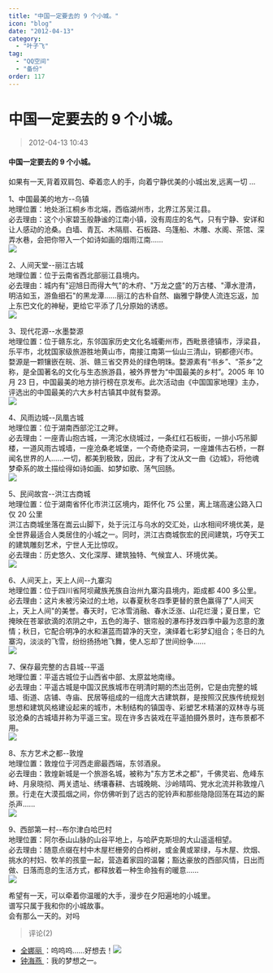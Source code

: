 ```yaml
---
title: "中国一定要去的 9 个小城。"
icon: "blog"
date: "2012-04-13"
category:
  - "叶子飞"
tag:
  - "QQ空间"
  - "备份"
order: 117
---
```

# 中国一定要去的 9 个小城。

> 2012-04-13 10:43

#### 中国一定要去的 9 个小城。

如果有一天,背着双肩包、牵着恋人的手，向着宁静优美的小城出发,远离一切 ...

1、中国最美的地方--乌镇  
地理位置：地处浙江桐乡市北端，西临湖州市，北界江苏吴江县。  
必去理由：这个小家碧玉般静谧的江南小镇，没有周庄的名气，只有宁静、安详和让人感动的沧桑。白墙、青瓦、木隔扇、石板路、乌篷船、木雕、水阁、茶馆、深弄水巷，会把你带入一个如诗如画的烟雨江南......  
[](http://b35.photo.store.qq.com/http_imgload.cgi?/rurl4_b=41e38165a0540d7eb6eb1992e197350fefb5826dd1c57227e2c62d25480e96bb79632a899ca34e5755aaaffdac656d21615e327c34b5fc5623a40c1f654944e1285632f710631bb5b5e44a62f92bd80e5200464d&a=28&b=35)[![](https://pan.4a1801.life:11443/d/public/Qzone_wyf/Blogs/images/EF4554C1.webp)](https://pan.4a1801.life:11443/d/public/Qzone_wyf/Blogs/images/EF4554C1.webp)

2、人间天堂--丽江古城  
地理位置：位于云南省西北部丽江县境内。  
必去理由：城内有"迎旭日而得大气"的木府、"万龙之盛"的万古楼、"潭水澄清，明洁如玉，游鱼细石"的黑龙潭......丽江的古朴自然、幽雅宁静使人流连忘返，加上东巴文化的神秘，更给它平添了几分原始的诱惑。  
[](http://b32.photo.store.qq.com/http_imgload.cgi?/rurl4_b=41e38165a0540d7eb6eb1992e197350fd0d61962a5499beb7b2e66363cdbf93aa4ec5baf05b06fefb6cfe26f2e77685de72fd97a3914df433192e965e10839d5e445c3f57252495c0e8bf9c4d6d3b210a547751a&a=32&b=32)[![](https://pan.4a1801.life:11443/d/public/Qzone_wyf/Blogs/images/E88A10E8.webp)](https://pan.4a1801.life:11443/d/public/Qzone_wyf/Blogs/images/E88A10E8.webp)

3、现代花源--水墨婺源  
地理位置：位于赣东北，东邻国家历史文化名城衢州市，西毗景德镇市，浮梁县，乐平市，北枕国家级旅游胜地黄山市，南接江南第一仙山三清山，铜都德兴市。  
婺源是一颗镶嵌在皖、浙、赣三省交界处的绿色明珠。婺源素有“书乡”、“茶乡”之称，是全国著名的文化与生态旅游县，被外界誉为“中国最美的乡村”。2005 年 10 月 23 日，中国最美的地方排行榜在京发布。此次活动由《中国国家地理》主办， 评选出的中国最美的六大乡村古镇其中就有婺源。  
[](http://b31.photo.store.qq.com/http_imgload.cgi?/rurl4_b=41e38165a0540d7eb6eb1992e197350fc819177ce640ea53e60542a3ba3369880af914b2393ab71dcc618e2575fb3db32a03a76f6969ca7dd597ff659dac3c4309dec755272290539fb48251ff54dbcd88b8d7ea&a=35&b=31)[![](https://pan.4a1801.life:11443/d/public/Qzone_wyf/Blogs/images/F2877C40.webp)](https://pan.4a1801.life:11443/d/public/Qzone_wyf/Blogs/images/F2877C40.webp)

4、风雨边城--凤凰古城  
地理位置：位于湖南西部沱江之畔。  
必去理由：一座青山抱古城，一湾沱水绕城过，一条红红石板街，一排小巧吊脚楼，一道风雨古城墙，一座沧桑老城堡，一个奇绝奇梁洞，一座雄伟古石桥，一群闻名世界的人......一切，都美到极致，因此，才有了沈从文一曲《边城》，将他魂梦牵系的故土描绘得如诗如画、如梦如歌、荡气回肠。  
[](http://b28.photo.store.qq.com/http_imgload.cgi?/rurl4_b=41e38165a0540d7eb6eb1992e197350f165879123adae019813fd7187a49e3f4863ce8b0b8f26a26c9bbf92ec4e7728193eaec6f2e4912018c69283bf65e2f0049e3e755d858108f152f7cec58891a12a21b9700&a=36&b=28)[![](https://pan.4a1801.life:11443/d/public/Qzone_wyf/Blogs/images/4288DD91.webp)](https://pan.4a1801.life:11443/d/public/Qzone_wyf/Blogs/images/4288DD91.webp)

5、民间故宫--洪江古商城  
地理位置：位于湖南省怀化市洪江区境内，距怀化 75 公里，离上瑞高速公路入口仅 20 公里  
洪江古商城坐落在嵩云山脚下，处于沅江与乌水的交汇处，山水相间坏境优美，是全世界最适合人类居住的小城之一。同时，洪江古商城恢宏的民间建筑，巧夺天工的建筑雕刻艺术，宁世人无比惊叹。  
必去理由：历史悠久、文化深厚、建筑独特、气候宜人、环境优美。  
[](http://b29.photo.store.qq.com/http_imgload.cgi?/rurl4_b=41e38165a0540d7eb6eb1992e197350f946cb1a16929608053d4da34dc17172b32c138270f604737b19e850f2e4ce981626cb0de87a5371e3d0cd2fdf2e3c1261adac89a8e10e579e836e6cb386ffbacb6a80077&a=32&b=29)[![](https://pan.4a1801.life:11443/d/public/Qzone_wyf/Blogs/images/D3139E3B.webp)](https://pan.4a1801.life:11443/d/public/Qzone_wyf/Blogs/images/D3139E3B.webp)

6、人间天上，天上人间--九寨沟  
地理位置：位于四川省阿坝藏族羌族自治州九寨沟县境内，距成都 400 多公里。  
必去理由：这片未被污染过的土地，以春夏秋冬四季更替的景色赢得了"人间天上，天上人间"的美誉。春天时，它冰雪消融、春水泛涨、山花烂漫；夏日里，它掩映在苍翠欲滴的浓阴之中，五色的海子、银帘般的瀑布抒发四季中最为恣意的激情；秋日，它配合明净的水和湛蓝而碧净的天空，演绎着七彩梦幻组合；冬日的九寨沟，淡淡的飞雪，纷纷扬扬地飞舞，使人忘却了世间纷争......  
[](http://b28.photo.store.qq.com/http_imgload.cgi?/rurl4_b=41e38165a0540d7eb6eb1992e197350f173ac910879e78eca3567ba37cc7516fb56bc7f558f4f2f846344e7ec55fa1ab54280b2d223e4daf7192a0bb2ff5703970e46ace49152b1a52ff56030e79988a7422fd36&a=35&b=28)[![](https://pan.4a1801.life:11443/d/public/Qzone_wyf/Blogs/images/E3596498.webp)](https://pan.4a1801.life:11443/d/public/Qzone_wyf/Blogs/images/E3596498.webp)

7、保存最完整的古县城--平遥  
地理位置：平遥古城位于山西省中部、太原盆地南缘。  
必去理由：平遥古城是中国汉民族城市在明清时期的杰出范例，它是由完整的城墙、街道、店铺、寺庙、民居等组成的一组庞大古建筑群，是按照汉民族传统规划思想和建筑风格建设起来的城市，木制结构的镇国寺、彩塑艺术精湛的双林寺与斑驳沧桑的古城墙并称为平遥三宝。现在许多古装戏在平遥拍摄外景时，连布景都不用。  
[](http://b32.photo.store.qq.com/http_imgload.cgi?/rurl4_b=41e38165a0540d7eb6eb1992e197350f22aaacc760b18691656d550796b8647275f7203b9876e44dc1fa78752321838cbcd9c19db304d8d844a2eb7c223acc4781b0894a40836d86fd745c067a6abf501816b1f8&a=35&b=32)[![](https://pan.4a1801.life:11443/d/public/Qzone_wyf/Blogs/images/5DD2BC76.gif)](https://pan.4a1801.life:11443/d/public/Qzone_wyf/Blogs/images/5DD2BC76.gif)

8、东方艺术之都--敦煌  
地理位置：敦煌位于河西走廊最西端，东邻酒泉。  
必去理由：敦煌新城是一个旅游名城，被称为"东方艺术之都"，千佛灵岩、危峰东峙、月泉晓彻、两关遗址、绣壤春耕、古城晚眺、沙岭晴鸣、党水北流并称敦煌八景。行走在大漠孤烟之间，你仿佛听到了远古的驼铃声和那些隐隐回荡在耳边的厮杀声......  
[](http://b35.photo.store.qq.com/http_imgload.cgi?/rurl4_b=41e38165a0540d7eb6eb1992e197350f21a9316b797c1f82b7cf5a74950e92ad4694fa6ed2a8838e50936f66116d96464502ae6fd01b97339ae1f481a13b35069907f0c1f7f3a3adda83b5e1f66413fb25a9e895&a=29&b=35)[![](https://pan.4a1801.life:11443/d/public/Qzone_wyf/Blogs/images/D6130A50.webp)](https://pan.4a1801.life:11443/d/public/Qzone_wyf/Blogs/images/D6130A50.webp)

9、西部第一村--布尔津白哈巴村  
地理位置：阿尔泰山山脉的山谷平地上，与哈萨克斯坦的大山遥遥相望。  
必去理由：随意点缀在村中木屋栏栅旁的白桦树，或金黄或翠绿，与木屋、炊烟、挑水的村妇、牧羊的孩童一起，营造着家园的温馨；豁达豪放的西部风情，日出而做、日落而息的生活方式，都释放着一种生命独有的暖意......  
[](http://b36.photo.store.qq.com/http_imgload.cgi?/rurl4_b=41e38165a0540d7eb6eb1992e197350fe50c284c8d6f84dade059a101b8de3e3ed6342ba0f94f71b5271721b3965e7fdc67b47a2913b4ca950b452b771114f5373739663ce992baa54f20ef76612e43e3dff3a2e&a=28&b=36)[![](https://pan.4a1801.life:11443/d/public/Qzone_wyf/Blogs/images/983135B8.webp)](https://pan.4a1801.life:11443/d/public/Qzone_wyf/Blogs/images/983135B8.webp)

希望有一天，可以牵着你温暖的大手，漫步在夕阳遍地的小城里。  
谱写只属于我和你的小城故事。  
会有那么一天的。对吗

> 评论(2)

- [全娜丽 ](https://user.qzone.qq.com/874066637)：呜呜呜……好想去！![](https://pan.4a1801.life:11443/d/public/Qzone_wyf/Common/images/e154.gif)
- [钟海燕 ](https://user.qzone.qq.com/2458774378)：我的梦想之一。

